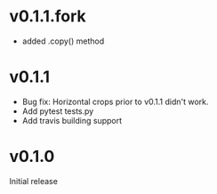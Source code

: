 # v0.1.1.fork
* added .copy() method

# v0.1.1

* Bug fix: Horizontal crops prior to v0.1.1 didn't work.
* Add pytest tests.py
* Add travis building support

# v0.1.0

Initial release
